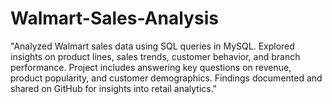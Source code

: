 # Walmart-Sales-Analysis
"Analyzed Walmart sales data using SQL queries in MySQL. Explored insights on product lines, sales trends, customer behavior, and branch performance. Project includes answering key questions on revenue, product popularity, and customer demographics. Findings documented and shared on GitHub for insights into retail analytics."
